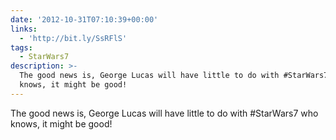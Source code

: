 ```yaml
---
date: '2012-10-31T07:10:39+00:00'
links:
  - 'http://bit.ly/SsRFlS'
tags:
  - StarWars7
description: >-
  The good news is, George Lucas will have little to do with #StarWars7  who
  knows, it might be good!
---
```

The good news is, George Lucas will have little to do with #StarWars7  who knows, it might be good!
